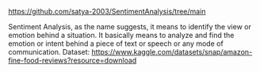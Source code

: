https://github.com/satya-2003/SentimentAnalysis/tree/main


Sentiment Analysis, as the name suggests, it means to identify the view or emotion behind a situation. It basically means to analyze and find the emotion or intent behind a piece of text or speech or any mode of communication. Dataset: https://www.kaggle.com/datasets/snap/amazon-fine-food-reviews?resource=download
